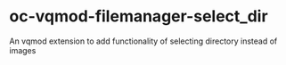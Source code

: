 # oc-vqmod-filemanager-select_dir
An vqmod extension to add functionality of selecting directory instead of images
